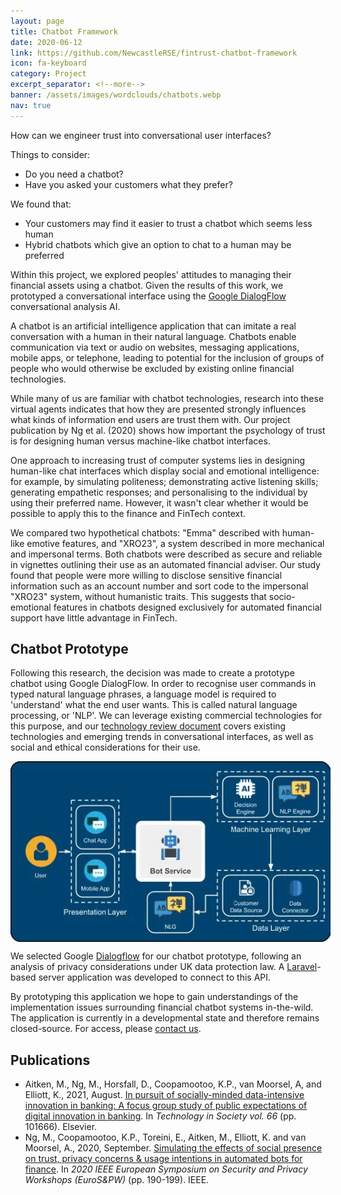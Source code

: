 ```yaml
---
layout: page
title: Chatbot Framework
date: 2020-06-12
link: https://github.com/NewcastleRSE/fintrust-chatbot-framework
icon: fa-keyboard
category: Project
excerpt_separator: <!--more-->
banner: /assets/images/wordclouds/chatbots.webp
nav: true
---
```


How can we engineer trust into conversational user interfaces? 

Things to consider:
 * Do you need a chatbot? 
 * Have you asked your customers what they prefer?

We found that:
 * Your customers may find it easier to trust a chatbot which seems less human
 * Hybrid chatbots which give an option to chat to a human may be preferred

<!--more-->

Within this project, we explored peoples' attitudes to managing their financial assets using a chatbot. Given the results of this work, we prototyped a conversational interface using the [Google DialogFlow](https://cloud.google.com/dialogflow/) conversational analysis AI.

A chatbot is an artificial intelligence application that can imitate a real conversation with a human in their natural language. Chatbots enable communication via text or audio on websites, messaging applications, mobile apps, or telephone, leading to potential for the inclusion of groups of people who would otherwise be excluded by existing online financial technologies.

While many of us are familiar with chatbot technologies, research into these virtual agents indicates that how they are presented strongly influences what kinds of information end users are trust them with. Our project publication by Ng et al. (2020) shows how important the psychology of trust is for designing human versus machine-like chatbot interfaces.

One approach to increasing trust of computer systems lies in designing human-like chat interfaces which display social and emotional intelligence: for example, by simulating politeness; demonstrating active listening skills; generating empathetic responses; and personalising to the individual by using their preferred name. However, it wasn't clear whether it would be possible to apply this to the finance and FinTech context.

We compared two hypothetical chatbots: "Emma" described with human-like emotive features, and "XRO23", a system described in more mechanical and impersonal terms. Both chatbots were described as secure and reliable in vignettes outlining their use as an automated financial adviser. Our study found that people were more willing to disclose sensitive financial information such as an account number and sort code to the impersonal "XRO23" system, without humanistic traits. This suggests that socio-emotional features in chatbots designed exclusively for automated financial support have little advantage in FinTech.


## Chatbot Prototype

Following this research, the decision was made to create a prototype chatbot using Google DialogFlow. In order to recognise user commands in typed natural language phrases, a language model is required to 'understand' what the end user wants. This is called natural language processing, or 'NLP'. We can leverage existing commercial technologies for this purpose, and our [technology review document](/assets/pdf/Chatbot%20Technology%20Review.pdf) covers existing technologies and emerging trends in conversational interfaces, as well as social and ethical considerations for their use.

<img src="/assets/images/chatbot.webp" style="max-width: 512px; margin: 0 auto; display:block;"/>


We selected Google [Dialogflow](https://cloud.google.com/dialogflow/) for our chatbot prototype, following an analysis of privacy considerations under UK data protection law. A [Laravel](https://laravel.com/)-based server application was developed to connect to this API.

By prototyping this application we hope to gain understandings of the implementation issues surrounding  financial chatbot systems in-the-wild. The application is currently in a developmental state and therefore remains closed-source. For access, please [contact us](/contact.html).


## Publications

* Aitken, M., Ng, M., Horsfall, D., Coopamootoo, K.P., van Moorsel, A, and Elliott, K., 2021, August. [In pursuit of socially-minded data-intensive innovation in banking: A focus group study of public expectations of digital innovation in banking](/publication/2021/07/02/In-pursuit-of-socially-minded-data-intensive-innovation-in-banking.html). In *Technology in Society vol. 66* (pp. 101666). Elsevier. 
* Ng, M., Coopamootoo, K.P., Toreini, E., Aitken, M., Elliott, K. and van Moorsel, A., 2020, September. [Simulating the effects of social presence on trust, privacy concerns & usage intentions in automated bots for finance](/publication/2020/06/27/Simulating-the-Effects-of-Social-Presence-on-Trust.html). In *2020 IEEE European Symposium on Security and Privacy Workshops (EuroS&PW)* (pp. 190-199). IEEE.
